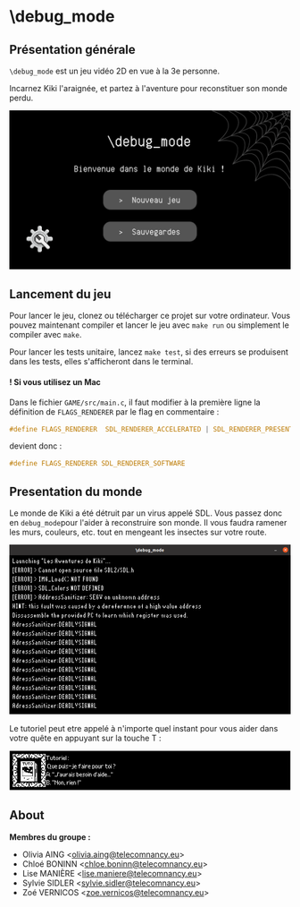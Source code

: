 # \debug_mode

## Présentation générale

`\debug_mode` est un jeu vidéo 2D en vue à la 3e personne.

Incarnez Kiki l'araignée, et partez à l'aventure pour reconstituer son monde perdu.


![image du menu start de \debug_mode](./IMAGES_README/startMenu_0.png "\debug_mode start menu")

## Lancement du jeu 
Pour lancer le jeu, clonez ou télécharger ce projet sur votre ordinateur.
Vous pouvez maintenant compiler et lancer le jeu avec `make run` ou simplement le compiler avec `make`. 

Pour lancer les tests unitaire, lancez `make test`, si des erreurs se produisent dans les tests, elles s'afficheront dans le terminal. 

#### ! Si vous utilisez un Mac 
Dans le fichier `GAME/src/main.c`, il faut modifier à la première ligne la définition de `FLAGS_RENDERER` par le flag en commentaire : 

```C
#define FLAGS_RENDERER  SDL_RENDERER_ACCELERATED | SDL_RENDERER_PRESENTVSYNC
```  
devient donc :  
``` c
#define FLAGS_RENDERER SDL_RENDERER_SOFTWARE
```

## Presentation du monde 

Le monde de Kiki a été détruit par un virus appelé SDL. Vous passez donc en ```debug_mode```pour l'aider à reconstruire son monde.
Il vous faudra ramener les murs, couleurs, etc. tout en mengeant les insectes sur votre route.

![Introduction avec les erreurs rencontrées lors de la programmation du jeu.](./IMAGES_README/cutscene_error.png "Erreurs lors du chargement des Aventures de Kiki") 

Le tutoriel peut etre appelé à n'importe quel instant pour vous aider dans votre quête en appuyant sur la touche T : 

![](./IMAGES_README/Tuto_query.png "Tuto appelé à l'aide]")

## About

**Membres du groupe :**
- Olivia AING <<olivia.aing@telecomnancy.eu>> 
- Chloé BONINN <<chloe.boninn@telecomnancy.eu>>
- Lise MANIÈRE <<lise.maniere@telecomnancy.eu>>
- Sylvie SIDLER <<sylvie.sidler@telecomnancy.eu>>
- Zoé VERNICOS <<zoe.vernicos@telecomnancy.eu>>

